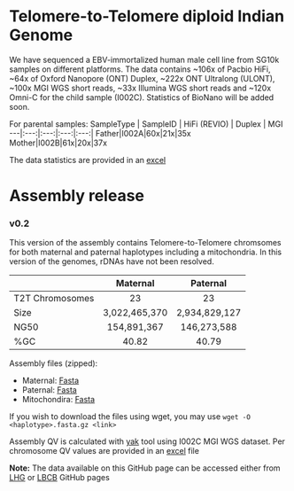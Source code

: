 # Telomere-to-Telomere diploid Indian Genome 
We have sequenced a EBV-immortalized human male cell line from SG10k samples on different platforms. The data contains ~106x of Pacbio HiFi, ~64x of Oxford Nanopore (ONT) Duplex, ~222x ONT Ultralong (ULONT), ~100x MGI WGS short reads, ~33x Illumina WGS short reads and ~120x Omni-C for the child sample (I002C). Statistics of BioNano will be added soon.

For parental samples:
SampleType | SampleID | HiFi (REVIO) | Duplex | MGI
---|:---:|:---:|:---:|:---:|
Father|I002A|60x|21x|35x
Mother|I002B|61x|20x|37x

The data statistics are provided in an [excel](Data/Reads)

# Assembly release
### v0.2
This version of the assembly contains Telomere-to-Telomere chromsomes for both maternal and paternal haplotypes including a mitochondria. In this version of the genomes, rDNAs have not been resolved. 

 &nbsp;|Maternal|Paternal
---|:---:|:---:
T2T Chromosomes|23|23
Size|3,022,465,370|2,934,829,127
NG50|154,891,367|146,273,588
%GC|40.82|40.79

Assembly files (zipped): 
- Maternal: [Fasta](https://figshare.com/ndownloader/files/44506250) 
- Paternal: [Fasta](https://figshare.com/ndownloader/files/44506241) 
- Mitochondira: [Fasta](https://figshare.com/ndownloader/files/44506232) 

If you wish to download the files using wget, you may use `wget -O <haplotype>.fasta.gz <link>`

Assembly QV is calculated with [yak](https://github.com/lh3/yak) tool using I002C MGI WGS dataset. Per chromosome QV values are provided in an [excel](Data/Assembly) file

**Note:** The data available on this GitHub page can be accessed either from [LHG](https://github.com/LHG-GG/I002C) or [LBCB](https://github.com/lbcb-sci/I002C) GitHub pages

